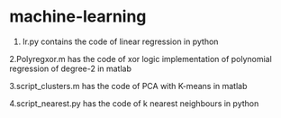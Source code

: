 # machine-learning  
1. lr.py contains the code of linear regression in python  

2.Polyregxor.m has the code of xor logic implementation of polynomial regression of degree-2 in matlab  

3.script_clusters.m has the code of PCA with K-means in matlab  

4.script_nearest.py has the code of k nearest neighbours in python
